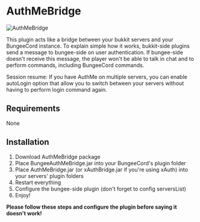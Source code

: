 # AuthMeBridge

![AuthMeBridge](http://www.craftfriends.fr/images/AuthMeBridge.png "AuthMeBridge")

This plugin acts like a bridge between your bukkit servers and your BungeeCord instance. To explain simple how it works, bukkit-side plugins send a message to bungee-side on user authentication. If bungee-side doesn't receive this message, the player won't be able to talk in chat and to perform commands, including BungeeCord commands.

Session resume: If you have AuthMe on multiple servers, you can enable autoLogin option that allow you to switch between your servers without having to perform login command again.

## Requirements

None

## Installation

1. Download AuthMeBridge package
2. Place BungeeAuthMeBridge.jar into your BungeeCord's plugin folder
3. Place AuthMeBridge.jar (or xAuthBridge.jar if you're using xAuth) into your servers' plugin folders
4. Restart everything
5. Configure the bungee-side plugin (don't forget to config serversList)
6. Enjoy!

**Please follow these steps and configure the plugin before saying it doesn't work!**
